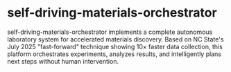 # self-driving-materials-orchestrator
self-driving-materials-orchestrator implements a complete autonomous laboratory system for accelerated materials discovery. Based on NC State's July 2025 "fast-forward" technique showing 10× faster data collection, this platform orchestrates experiments, analyzes results, and intelligently plans next steps without human intervention.
